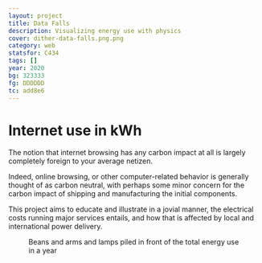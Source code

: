 ```yaml
---
layout: project
title: Data Falls
description: Visualizing energy use with physics
cover: dither-data-falls.png.png
category: web
statsfor: C434
tags: []
year: 2020
bg: 323333
fg: DDDDDD
tc: add8e6
---
```


# Internet use in kWh

The notion that internet browsing has any carbon impact at all is largely completely foreign to your average netizen.

Indeed, online browsing, or other computer-related behavior is   generally thought of as carbon neutral, with perhaps some minor concern for the carbon impact of shipping and manufacturing the initial components.

This project aims to educate and illustrate in a jovial manner, the electrical costs running major services entails, and how that is affected by local and international power delivery.


<figure>
	<img alt="" src="/assets/img/work/data-falls/dither-df-01.png.png" />
	<figcaption>Beans and arms and lamps piled in front of the total energy use in a year</figcaption>
</figure>
